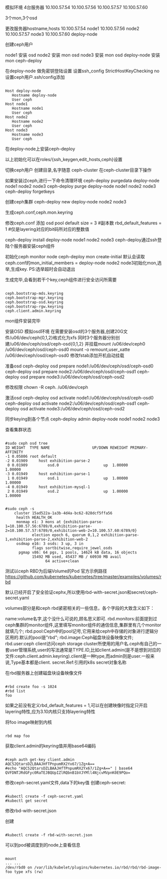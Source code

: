 模拟环境
4台服务器
10.100.57.54
10.100.57.56
10.100.57.57
10.100.57.60

3个mon,3个osd

更改服务器hostname,hosts
10.100.57.54 node1
10.100.57.56 node2
10.100.57.57 node3
10.100.57.60 deploy-node

创建ceph用户

node1 安装 osd
node2 安装 mon osd
node3 安装 mon osd
deploy-node 安装 mon ceph-deploy

在deploy-node 做免密钥登陆设置
设置ssh\_config StrictHostKeyChecking no
设置ceph用户.ssh/config添加
<pre><code>
Host deploy-node
   Hostname deploy-node
   User ceph
Host node1
   Hostname node1
   User ceph
Host node2
   Hostname node2
   User ceph
Host node3
   Hostname node3
   User ceph
</code></pre>

在deploy-node上安装ceph-deploy

以上初始化可以在roles/{ssh\_keygen,edit\_hosts,ceph}设置

切换ceph用户
创建目录,名字随意 ceph-cluster
在ceph-cluster目录下操作

如果安装过ceph,进行一下命令清理环境
ceph-deploy purgedata deploy-node node1 node2 node3
ceph-deploy purge deploy-node node1 node2 node3
ceph-deploy forgetkeys


创建ceph集群
ceph-deploy new deploy-node node2 node3

生成ceph.conf,ceph.mon.keyring

修改ceph.conf
添加
osd pool default size = 3   #副本数
rbd\_default\_features = 1  #仅是layering对应的bit码所对应的整数值

ceph-deploy install deploy-node node1 node2 node3
ceph-deploy通过ssh登陆个服务器安装ceph组件

初始化ceph monitor node
ceph-deploy mon create-initial
默认会读取ceph.conf的mon\_initial\_members = deploy-node node2 node3初始化mon,选举,生成key.
PS:选举超时会自动退出

生成完毕,会看到若干个key,ceph组件进行安全访问所需要
<pre><code>
ceph.bootstrap-mds.keyring
ceph.bootstrap-mgr.keyring
ceph.bootstrap-osd.keyring
ceph.bootstrap-rgw.keyring
ceph.client.admin.keyring
</code></pre>

mon组件安装完毕

安装OSD
模拟osd环境
在需要安装osd的3个服务器,创建20G文件/u06/dev/ceph{0,1,2}格式化为xfs
同时3个服务器分别创建/u06/dev/ceph/osd/ceph-osd{0,1,2}
并挂载mount /u06/dev/ceph0 /u06/dev/ceph/osd/ceph-osd0
mount -o remount,user\_xatte /u06/dev/ceph/osd/ceph-osd0
修改fstab添加开机自动挂载

准备osd
ceph-deploy osd prepare node1:/u06/dev/ceph/osd/ceph-osd0
ceph-deploy osd prepare node2:/u06/dev/ceph/osd/ceph-osd1
ceph-deploy osd prepare node3:/u06/dev/ceph/osd/ceph-osd2

修改权限
chown -R ceph. /u06/dev/ceph

激活osd
ceph-deploy osd activate node1:/u06/dev/ceph/osd/ceph-osd0
ceph-deploy osd activate node2:/u06/dev/ceph/osd/ceph-osd1
ceph-deploy osd activate node3:/u06/dev/ceph/osd/ceph-osd2

同步keying到各个节点
ceph-deploy admin deploy-node node1 node2 node3


查看集群状态
<pre><code>
#sudo ceph osd tree
ID WEIGHT  TYPE NAME                   UP/DOWN REWEIGHT PRIMARY-AFFINITY 
-1 0.05806 root default                                                  
-2 0.01909     host exhibition-parse-2                                   
 0 0.01909         osd.0                    up  1.00000          1.00000 
-3 0.01949     host exhibition-parse-1                                   
 1 0.01949         osd.1                    up  1.00000          1.00000 
-4 0.01949     host exhibition-mysql-1                                   
 2 0.01949         osd.2                    up  1.00000          1.00000 
</code></pre>
<pre><code>
#sudo ceph -s
    cluster 15ad522a-1a3b-4d4a-bc62-828dcf5ffa56
     health HEALTH_OK
     monmap e1: 3 mons at {exhibition-parse-1=10.100.57.56:6789/0,exhibition-parse-2=10.100.57.57:6789/0,exhibition-web-2=10.100.57.60:6789/0}
            election epoch 6, quorum 0,1,2 exhibition-parse-1,exhibition-parse-2,exhibition-web-2
     osdmap e16: 3 osds: 3 up, 3 in
            flags sortbitwise,require_jewel_osds
      pgmap v86: 64 pgs, 1 pools, 14624 kB data, 16 objects
            15492 MB used, 45437 MB / 60930 MB avail
                  64 active+clean
</code></pre>

测试以ceph RBD为后端Volume的Pod
官方示例路径
https://github.com/kubernetes/kubernetes/tree/master/examples/volumes/rbd

默认已经开启了安全验证cephx,所以使用rbd-with-secret.json和secret/ceph-secret.yaml

volumes部分是和ceph rbd紧密相关的一些信息，各个字段的大致含义如下：

name:volume名字,这个没什么可说的,顾名思义即可.
rbd.monitors:前面提到过ceph集群的monitor组件,这里填写monitor组件的通信信息,集群里有几个monitor就填几个;
rbd.pool:Ceph中的pool记号,它用来给ceph中存储的对象进行逻辑分区用的.默认的pool是"rbd";
rbd.image:Ceph磁盘块设备映像文件;
rbd.user:ceph client访问ceph storage cluster所使用的用户名.ceph有自己的一套user管理系统,user的写法通常是TYPE.ID,比如client.admin(是不是想到对应的文件:ceph.client.admin.keyring).client是一种type,而admin则是user.一般来说,Type基本都是client.
secret.Ref:引用的k8s secret对象名称

在rbd服务器上创建磁盘块设备映像文件
<pre><code>
#rbd create foo -s 1024
#rbd list
foo
</code></pre>
如果之前没有定义rbd\_default\_features = 1,可以在创建映像时指定只开启layering特性,应为3.10内核只支持layering特性

将foo image映射到内核
<pre><code>
rbd map foo
</code></pre>

获取client.admin的keyring值并用base64编码
<pre><code>
#ceph auth get-key client.admin
AQC52QtarsDZLBAAJHfTPnpumRX2Yx67/1Zg+A==
#echo "AQC52QtarsDZLBAAJHfTPnpumRX2Yx67/1Zg+A==" | base64
QVFDNTJRdGFyc0RaTEJBQUpIZlRQbnB1bVJYMll4NjcvMVpnK0E9PQo=
</code></pre>

修改ceph-secret.yaml文件,data下的key值
创建ceph-secret:
<pre><code>
#kubectl create -f ceph-secret.yaml
#kubectl get secret
</code></pre>

修改rbd-with-secret.json

创建
<pre><code>
#kubectl create -f rbd-with-secret.json
</code></pre>

可以到pod被调度到的node上查看信息
<pre><code>
mount
... ...
/dev/rbd0 on /var/lib/kubelet/plugins/kubernetes.io/rbd/rbd/rbd-image-foo type xfs (rw)
</code></pre>
